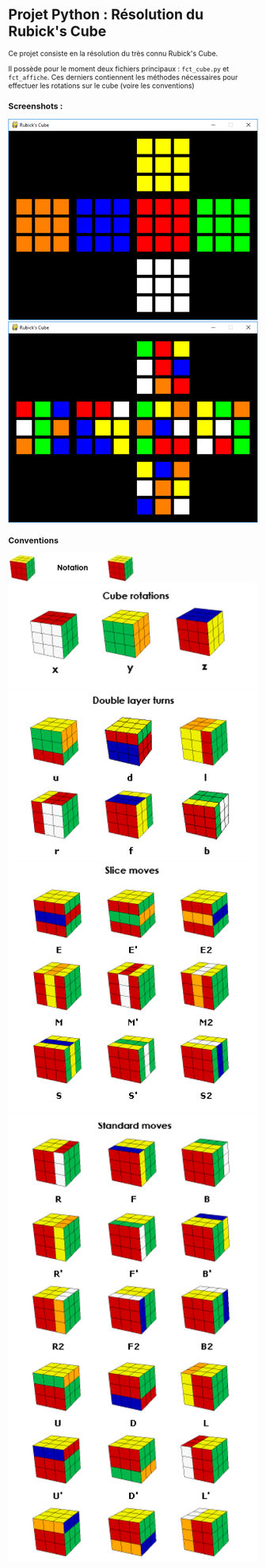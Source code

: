 # Projet Python : Résolution du Rubick's Cube

Ce projet consiste en la résolution du très connu Rubick's Cube.

Il possède pour le moment deux fichiers principaux :
`fct_cube.py` et `fct_affiche`. Ces derniers contiennent les méthodes nécessaires pour effectuer les rotations sur le cube (voire les conventions)

### Screenshots :

![screen1](/images/screen1.png)
![screen2](/images/screen2.png)

### Conventions

![conventions](/images/notation.png)
![conventions](/images/cube-rotation.png)
![conventions](/images/double-layers-turn.png)
![conventions](/images/slide-moves.png)
![conventions](/images/standard-moves.png)